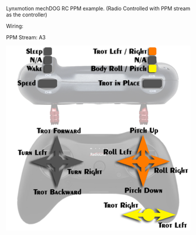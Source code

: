 Lynxmotion mechDOG RC PPM example. (Radio Controlled with PPM stream as the controller)

Wiring:

  PPM Stream: A3
  
![Alt Text](https://github.com/Lynxmotion/SES-V2-mechDOG/blob/master/mechDOG_RC_PPM/SESV2-mechDOG-Setup-RC-Control-REV3.png)
